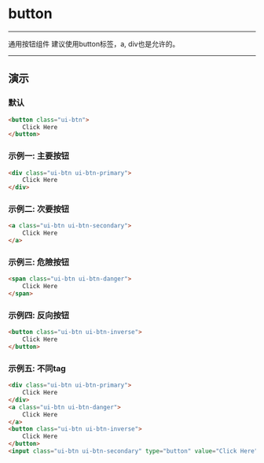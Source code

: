 # button

---

通用按钮组件
建议使用button标签，a, div也是允许的。

---

## 演示

<link type="text/css" rel="stylesheet" media="screen" href="src/button.css">

### 默认

````html
<button class="ui-btn">
    Click Here
</button>
````

### 示例一: 主要按钮

````html
<div class="ui-btn ui-btn-primary">
    Click Here
</div>
````

### 示例二: 次要按钮

````html
<a class="ui-btn ui-btn-secondary">
    Click Here
</a>
````

### 示例三: 危險按钮

````html
<span class="ui-btn ui-btn-danger">
    Click Here
</span>
````

### 示例四: 反向按钮

````html
<button class="ui-btn ui-btn-inverse">
    Click Here
</button>
````

### 示例五: 不同tag

````html
<div class="ui-btn ui-btn-primary">
    Click Here
</div>
<a class="ui-btn ui-btn-danger">
    Click Here
</a>
<button class="ui-btn ui-btn-inverse">
    Click Here
</button>
<input class="ui-btn ui-btn-secondary" type="button" value="Click Here">
````
